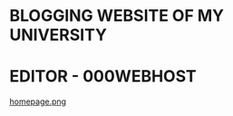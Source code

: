 # BLOGGING WEBSITE OF MY UNIVERSITY

# EDITOR - 000WEBHOST

[homepage.png](https://github.com/Harihara2k/BLOG_WEBSITE/blog/screenshot/homepage.png?raw=true)
